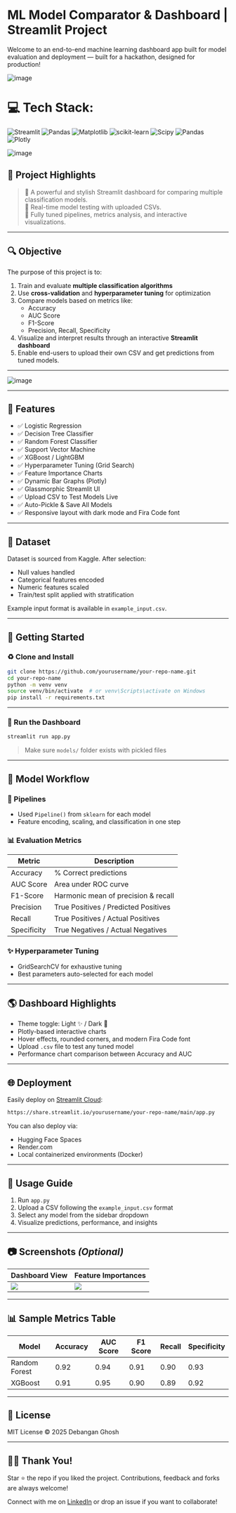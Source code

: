 # ML Model Comparator & Dashboard | Streamlit Project

Welcome to an end-to-end machine learning dashboard app built for model evaluation and deployment — built for a hackathon, designed for production!

![image](https://github.com/user-attachments/assets/b51917d0-0ad8-49b2-bf90-8f74c32300b6)


# 💻 Tech Stack:
![Streamlit](https://img.shields.io/badge/Streamlit-%23FE4B4B.svg?style=for-the-badge&logo=streamlit&logoColor=white) ![Pandas](https://img.shields.io/badge/pandas-%23150458.svg?style=for-the-badge&logo=pandas&logoColor=white) ![Matplotlib](https://img.shields.io/badge/Matplotlib-%23ffffff.svg?style=for-the-badge&logo=Matplotlib&logoColor=black) ![scikit-learn](https://img.shields.io/badge/scikit--learn-%23F7931E.svg?style=for-the-badge&logo=scikit-learn&logoColor=white) ![Scipy](https://img.shields.io/badge/SciPy-%230C55A5.svg?style=for-the-badge&logo=scipy&logoColor=%white) ![Pandas](https://img.shields.io/badge/pandas-%23150458.svg?style=for-the-badge&logo=pandas&logoColor=white) ![Plotly](https://img.shields.io/badge/Plotly-%233F4F75.svg?style=for-the-badge&logo=plotly&logoColor=white)

![image](https://github.com/user-attachments/assets/55cf7837-0ec1-477f-8f3c-5cc32606e119)


## 🌟 Project Highlights

> 🔹 A powerful and stylish Streamlit dashboard for comparing multiple classification models.<br>
> 🔹 Real-time model testing with uploaded CSVs.<br>
> 🔹 Fully tuned pipelines, metrics analysis, and interactive visualizations.<br>

---

## 🔍 Objective

The purpose of this project is to:

1. Train and evaluate **multiple classification algorithms**
2. Use **cross-validation** and **hyperparameter tuning** for optimization
3. Compare models based on metrics like:
   - Accuracy
   - AUC Score
   - F1-Score
   - Precision, Recall, Specificity
4. Visualize and interpret results through an interactive **Streamlit dashboard**
5. Enable end-users to upload their own CSV and get predictions from tuned models.

---

![image](https://github.com/user-attachments/assets/2732488a-da22-41f1-95f2-c38584175434)

---

## 🔧 Features

- ✅ Logistic Regression
- ✅ Decision Tree Classifier
- ✅ Random Forest Classifier
- ✅ Support Vector Machine
- ✅ XGBoost / LightGBM
- ✅ Hyperparameter Tuning (Grid Search)
- ✅ Feature Importance Charts
- ✅ Dynamic Bar Graphs (Plotly)
- ✅ Glassmorphic Streamlit UI
- ✅ Upload CSV to Test Models Live
- ✅ Auto-Pickle & Save All Models
- ✅ Responsive layout with dark mode and Fira Code font

---

## 📆 Dataset

Dataset is sourced from Kaggle. After selection:
- Null values handled
- Categorical features encoded
- Numeric features scaled
- Train/test split applied with stratification

Example input format is available in `example_input.csv`.

---

## 🏃️ Getting Started

### ♻️ Clone and Install

```bash
git clone https://github.com/yourusername/your-repo-name.git
cd your-repo-name
python -m venv venv
source venv/bin/activate  # or venv\Scripts\activate on Windows
pip install -r requirements.txt
```

---

### 🚀 Run the Dashboard

```bash
streamlit run app.py
```

> Make sure `models/` folder exists with pickled files

---

## 🔬 Model Workflow

### 🤖 Pipelines
- Used `Pipeline()` from `sklearn` for each model
- Feature encoding, scaling, and classification in one step

### 📊 Evaluation Metrics
| Metric      | Description |
|-------------|-------------|
| Accuracy    | % Correct predictions |
| AUC Score   | Area under ROC curve |
| F1-Score    | Harmonic mean of precision & recall |
| Precision   | True Positives / Predicted Positives |
| Recall      | True Positives / Actual Positives |
| Specificity | True Negatives / Actual Negatives |

### ✨ Hyperparameter Tuning
- GridSearchCV for exhaustive tuning
- Best parameters auto-selected for each model

---

## 🌎 Dashboard Highlights

- Theme toggle: Light ✨ / Dark 🌚
- Plotly-based interactive charts
- Hover effects, rounded corners, and modern Fira Code font
- Upload `.csv` file to test any tuned model
- Performance chart comparison between Accuracy and AUC

---

## 🌐 Deployment

Easily deploy on [Streamlit Cloud](https://share.streamlit.io/):
```bash
https://share.streamlit.io/yourusername/your-repo-name/main/app.py
```

You can also deploy via:
- Hugging Face Spaces
- Render.com
- Local containerized environments (Docker)

---

## 🔧 Usage Guide

1. Run `app.py`
2. Upload a CSV following the `example_input.csv` format
3. Select any model from the sidebar dropdown
4. Visualize predictions, performance, and insights

---

## 📷 Screenshots *(Optional)*

| Dashboard View | Feature Importances |
|----------------|---------------------|
| ![](screenshots/dashboard.png) | ![](screenshots/features.png) |

---

## 📊 Sample Metrics Table

| Model            | Accuracy | AUC Score | F1 Score | Recall | Specificity |
|------------------|----------|-----------|----------|--------|-------------|
| Random Forest    | 0.92     | 0.94      | 0.91     | 0.90   | 0.93        |
| XGBoost          | 0.91     | 0.95      | 0.90     | 0.89   | 0.92        |

---

## 💼 License

MIT License © 2025 Debangan Ghosh

---

## 🙋‍♂️ Thank You!

Star ⭐ the repo if you liked the project. Contributions, feedback and forks are always welcome!

Connect with me on [LinkedIn](https://linkedin.com/) or drop an issue if you want to collaborate!

